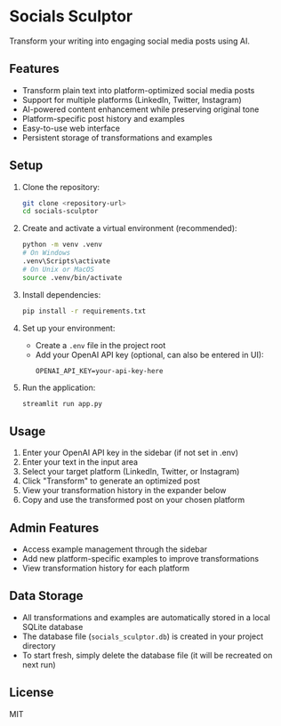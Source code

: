# Socials Sculptor

Transform your writing into engaging social media posts using AI.

## Features

- Transform plain text into platform-optimized social media posts
- Support for multiple platforms (LinkedIn, Twitter, Instagram)
- AI-powered content enhancement while preserving original tone
- Platform-specific post history and examples
- Easy-to-use web interface
- Persistent storage of transformations and examples

## Setup

1. Clone the repository:
   ```bash
   git clone <repository-url>
   cd socials-sculptor
   ```

2. Create and activate a virtual environment (recommended):
   ```bash
   python -m venv .venv
   # On Windows
   .venv\Scripts\activate
   # On Unix or MacOS
   source .venv/bin/activate
   ```

3. Install dependencies:
   ```bash
   pip install -r requirements.txt
   ```

4. Set up your environment:
   - Create a `.env` file in the project root
   - Add your OpenAI API key (optional, can also be entered in UI):
     ```
     OPENAI_API_KEY=your-api-key-here
     ```

5. Run the application:
   ```bash
   streamlit run app.py
   ```

## Usage

1. Enter your OpenAI API key in the sidebar (if not set in .env)
2. Enter your text in the input area
3. Select your target platform (LinkedIn, Twitter, or Instagram)
4. Click "Transform" to generate an optimized post
5. View your transformation history in the expander below
6. Copy and use the transformed post on your chosen platform

## Admin Features

- Access example management through the sidebar
- Add new platform-specific examples to improve transformations
- View transformation history for each platform

## Data Storage

- All transformations and examples are automatically stored in a local SQLite database
- The database file (`socials_sculptor.db`) is created in your project directory
- To start fresh, simply delete the database file (it will be recreated on next run)

## License

MIT 